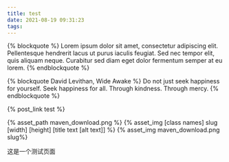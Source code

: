 ```yaml
---
title: test
date: 2021-08-19 09:31:23
tags:
---
```


{% blockquote %}
Lorem ipsum dolor sit amet, consectetur adipiscing elit. Pellentesque hendrerit lacus ut purus iaculis feugiat. Sed nec tempor elit, quis aliquam neque. Curabitur sed diam eget dolor fermentum semper at eu lorem.
{% endblockquote %}

{% blockquote David Levithan, Wide Awake %}
Do not just seek happiness for yourself. Seek happiness for all. Through kindness. Through mercy.
{% endblockquote %}

{% post_link test %}

{% asset_path maven_download.png %}
{% asset_img [class names] slug [width] [height] [title text [alt text]] %}
{% asset_img maven_download.png slug%}


这是一个测试页面